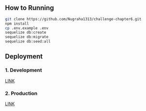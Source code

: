 ## How to Running

```bash
git clone https://github.com/Nugraha1313/challenge-chapter6.git
npm install
cp .env.example .env
sequelize db:create
sequelize db:migrate
sequelize db:seed:all
```

## Deployment
### 1. Development
<a href="https://manufacture-develop.up.railway.app">LINK</a>

### 2. Production
<a href="https://manufacture-production.up.railway.app">LINK</a>
